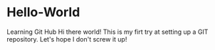 # Hello-World
Learning Git Hub
Hi there world! This is my firt try at setting up a GIT repository. Let's hope I don't screw it up!
